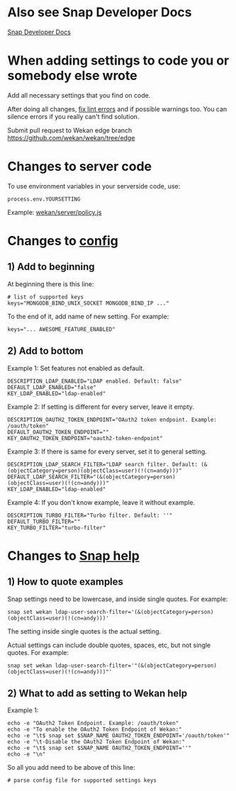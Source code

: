 # Also see Snap Developer Docs

[Snap Developer Docs](https://github.com/wekan/wekan-snap/wiki/Snap-Developer-Docs)

# When adding settings to code you or somebody else wrote

Add all necessary settings that you find on code.

After doing all changes, [fix lint errors](https://github.com/wekan/wekan/wiki/Developer-Documentation#preventing-travis-ci-lint-errors-before-submitting-pull-requests) and if possible warnings too. You can silence errors if you really can't find solution.

Submit pull request to Wekan edge branch https://github.com/wekan/wekan/tree/edge

# Changes to server code

To use environment variables in your serverside code, use:
```
process.env.YOURSETTING
```
Example: [wekan/server/policy.js](https://github.com/wekan/wekan/blob/edge/server/policy.js)

# Changes to [config](https://github.com/wekan/wekan/blob/edge/snap-src/bin/config)

## 1) Add to beginning

At beginning there is this line:
```
# list of supported keys
keys="MONGODB_BIND_UNIX_SOCKET MONGODB_BIND_IP ..."
```
To the end of it, add name of new setting. For example:
```
keys="... AWESOME_FEATURE_ENABLED"
```

## 2) Add to bottom

Example 1: Set features not enabled as default.
```
DESCRIPTION_LDAP_ENABLED="LDAP enabled. Default: false"
DEFAULT_LDAP_ENABLED="false"
KEY_LDAP_ENABLED="ldap-enabled"
```
Example 2: If setting is different for every server, leave it empty.
```
DESCRIPTION_OAUTH2_TOKEN_ENDPOINT="OAuth2 token endpoint. Example: /oauth/token"
DEFAULT_OAUTH2_TOKEN_ENDPOINT=""
KEY_OAUTH2_TOKEN_ENDPOINT="oauth2-token-endpoint"
```
Example 3: If there is same for every server, set it to general setting.
```
DESCRIPTION_LDAP_SEARCH_FILTER="LDAP search filter. Default: (&(objectCategory=person)(objectClass=user)(!(cn=andy)))"
DEFAULT_LDAP_SEARCH_FILTER="(&(objectCategory=person)(objectClass=user)(!(cn=andy)))"
KEY_LDAP_ENABLED="ldap-enabled"
```
Example 4: If you don't know example, leave it without example.
```
DESCRIPTION_TURBO_FILTER="Turbo filter. Default: ''"
DEFAULT_TURBO_FILTER=""
KEY_TURBO_FILTER="turbo-filter"
```

# Changes to [Snap help](https://github.com/wekan/wekan/blob/edge/snap-src/bin/wekan-help)

## 1) How to quote examples

Snap settings need to be lowercase, and inside single quotes. For example:
```
snap set wekan ldap-user-search-filter='(&(objectCategory=person)(objectClass=user)(!(cn=andy)))'
```
The setting inside single quotes is the actual setting.

Actual settings can include double quotes, spaces, etc, but not single quotes. For example:
```
snap set wekan ldap-user-search-filter='"(&(objectCategory=person)(objectClass=user)(!(cn=andy)))"'
```

## 2) What to add as setting to Wekan help

Example 1:
```
echo -e "OAuth2 Token Endpoint. Example: /oauth/token"
echo -e "To enable the OAuth2 Token Endpoint of Wekan:"
echo -e "\t$ snap set $SNAP_NAME OAUTH2_TOKEN_ENDPOINT='/oauth/token'"
echo -e "\t-Disable the OAuth2 Token Endpoint of Wekan:"
echo -e "\t$ snap set $SNAP_NAME OAUTH2_TOKEN_ENDPOINT=''"
echo -e "\n"
```
So all you add need to be above of this line:
```
# parse config file for supported settings keys
```